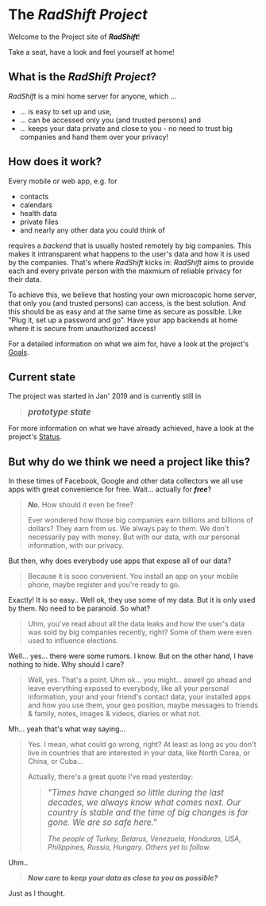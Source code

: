 # The ***RadShift*** *Project* 

Welcome to the Project site of ***RadShift***!

Take a seat, have a look and feel yourself at home!

## What is the ***RadShift*** *Project*?

*RadShift* is a mini home server for anyone, which ...
* ... is easy to set up and use,
* ... can be accessed only you (and trusted persons) and
* ... keeps your data private and close to you - no need to trust big companies and hand them over your privacy!

## How does it work?

Every mobile or web app, e.g. for

* contacts
* calendars
* health data
* private files
* and nearly any other data you could think of

requires a *backend* that is usually hosted remotely by big companies. This makes it intransparent what happens to the user's data and how it is used by the companies.
That's where *RadShift* kicks in: *RadShift* aims to provide each and every private person with the maxmium of reliable privacy for their data.

To achieve this, we believe that hosting your own microscopic home server, that only you (and trusted persons) can access, is the best solution. And this should be as easy and at the same time as secure as possible. Like "Plug it, set up a password and go". Have your app backends at home where it is secure from unauthorized access!


For a detailed information on what we aim for, have a look at the project's [Goals](./docs/goals.md).



## Current state

The project was started in Jan' 2019 and is currently still in 

> <big>***prototype state***</big>

For more information on what we have already achieved, have a look at the project's [Status](./docs/status.md).


## But why do we think we need a project like this?

In these times of Facebook, Google and other data collectors we all use apps with great convenience for free. Wait... actually for ***free***?

> ***No.*** How should it even be free? 
> 
> Ever wondered how those big companies earn billions and billions of dollars? They earn from us. We always pay to them. We don't necessarily pay with money. But with our data, with our personal information, with our privacy.

But then, why does everybody use apps that expose all of our data?

> Because it is sooo convenient. You install an app on your mobile phone, maybe register and you're ready to go.

Exactly! It is so easy.. Well ok, they use some of my data. But it is only used by them. No need to be paranoid. So what?

> Uhm, you've read about all the data leaks and how the user's data was sold by big companies recently, right? Some of them were even used to influence elections.

Well... yes... there were some rumors. I know. But on the other hand, I have nothing to hide. Why should I care?

> Well, yes. That's a point. Uhm ok... you might... aswell go ahead and leave everything exposed to everybody, like all your personal information, your and your friend's contact data, your installed apps and how you use them, your geo position, maybe messages to friends & family, notes, images & videos, diaries or what not.

Mh... yeah that's what way saying...

> Yes. I mean, what could go wrong, right? At least as long as you don't live in countries that are interested in your data, like North Corea, or China, or Cuba...
> 
> Actually, there's a great quote I've read yesterday:
> 
>> <big>*"Times have changed so little during the last decades, we always know what comes next. Our country is stable and the time of big changes is far gone. We are so safe here."*</big>
>> 
>> *The people of Turkey, Belarus, Venezuela, Honduras, USA, Philippines, Russia, Hungary. Others yet to follow.*

Uhm..

> ***Now care to keep your data as close to you as possible?***

Just as I thought.